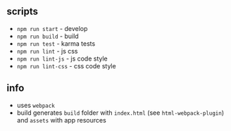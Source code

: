 ## scripts
- `npm run start` - develop
- `npm run build` - build 
- `npm run test` - karma tests
- `npm run lint` - js  css
- `npm run lint-js` - js code style
- `npm run lint-css` - css code style

## info
- uses `webpack`
- build generates `build` folder with `index.html` (see `html-webpack-plugin`) and `assets` with app resources
